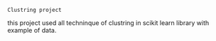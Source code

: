 ``Clustring project``

this project used all techninque of clustring in scikit learn library with example of data. 

 

